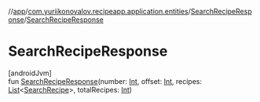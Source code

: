 //[app](../../../index.md)/[com.yuriikonovalov.recipeapp.application.entities](../index.md)/[SearchRecipeResponse](index.md)/[SearchRecipeResponse](-search-recipe-response.md)

# SearchRecipeResponse

[androidJvm]\
fun [SearchRecipeResponse](-search-recipe-response.md)(number: [Int](https://kotlinlang.org/api/latest/jvm/stdlib/kotlin/-int/index.html), offset: [Int](https://kotlinlang.org/api/latest/jvm/stdlib/kotlin/-int/index.html), recipes: [List](https://kotlinlang.org/api/latest/jvm/stdlib/kotlin.collections/-list/index.html)&lt;[SearchRecipe](../-search-recipe/index.md)&gt;, totalRecipes: [Int](https://kotlinlang.org/api/latest/jvm/stdlib/kotlin/-int/index.html))
